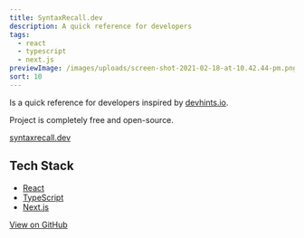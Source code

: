 ```yaml
---
title: SyntaxRecall.dev
description: A quick reference for developers
tags:
  - react
  - typescript
  - next.js
previewImage: /images/uploads/screen-shot-2021-02-18-at-10.42.44-pm.png
sort: 10
---
```


Is a quick reference for developers inspired by [devhints.io](https://devhints.io).

Project is completely free and open-source.

[syntaxrecall.dev](https://syntaxrecall.dev)

## Tech Stack

* [React](https://reactjs.org/)
* [TypeScript](https://www.typescriptlang.org/)
* [Next.js](https://nextjs.org/)

[View on GitHub](https://github.com/syntaxrecall/syntaxrecall)
